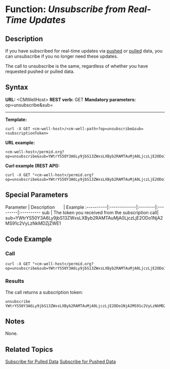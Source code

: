 # Function: *Unsubscribe from Real-Time Updates* #

## Description ##

If you have subscribed for real-time updates via [pushed](API.Subscribe.SubscribeForPushedData.md) or [pulled](API.Subscribe.SubscribeForPulledData.md) data, you can unsubscribe if you no longer need these updates.

The call to unsubscribe is the same, regardless of whether you have requested pushed or pulled data.

## Syntax ##

**URL:** \<CMWellHost\>
**REST verb:** GET
**Mandatory parameters:** op=unsubscribe&sub=<subscriptionToken>

----------

**Template:**

    curl -X GET <cm-well-host>/<cm-well-path>?op=unsubscribe&sub=<subscriptionToken>

**URL example:** 

    <cm-well-host>/permid.org?op=unsubscribe&sub=YWtrYS50Y3A6Ly9jbS13ZWxsLXByb2RAMTAuMjA0LjczLjE2ODo1NjA2MS91c2VyLzNkMDZjZWE1

**Curl example (REST API):**

    curl -X GET "<cm-well-host>/permid.org?op=unsubscribe&sub=YWtrYS50Y3A6Ly9jbS13ZWxsLXByb2RAMTAuMjA0LjczLjE2ODo1NjA2MS91c2VyLzNkMDZjZWE1"


## Special Parameters ##

Parameter | Description&nbsp;&nbsp;&nbsp;&nbsp;&nbsp;&nbsp; | Example 
:----------|:-------------|:--------|:---------|:----------
sub | The token you received from the subscription call| sub=YWtrYS50Y3A6Ly9jbS13ZWxsLXByb2RAMTAuMjA0LjczLjE2ODo1NjA2MS91c2VyLzNkMDZjZWE1

## Code Example ##

### Call ###

    curl -X GET "<cm-well-host>/permid.org?op=unsubscribe&sub=YWtrYS50Y3A6Ly9jbS13ZWxsLXByb2RAMTAuMjA0LjczLjE2ODo1NjA2MS91c2VyLzNkMDZjZWE1"

### Results ###

The call returns a subscription token:

    unsubscribe YWtrYS50Y3A6Ly9jbS13ZWxsLXByb2RAMTAuMjA0LjczLjE2ODo1NjA2MS91c2VyLzNkMDZjZWE1

## Notes ##
None.

## Related Topics ##
[Subscribe for Pulled Data](API.Subscribe.SubscribeForPulledData.md)
[Subscribe for Pushed Data](API.Subscribe.SubscribeForPushedData.md)



